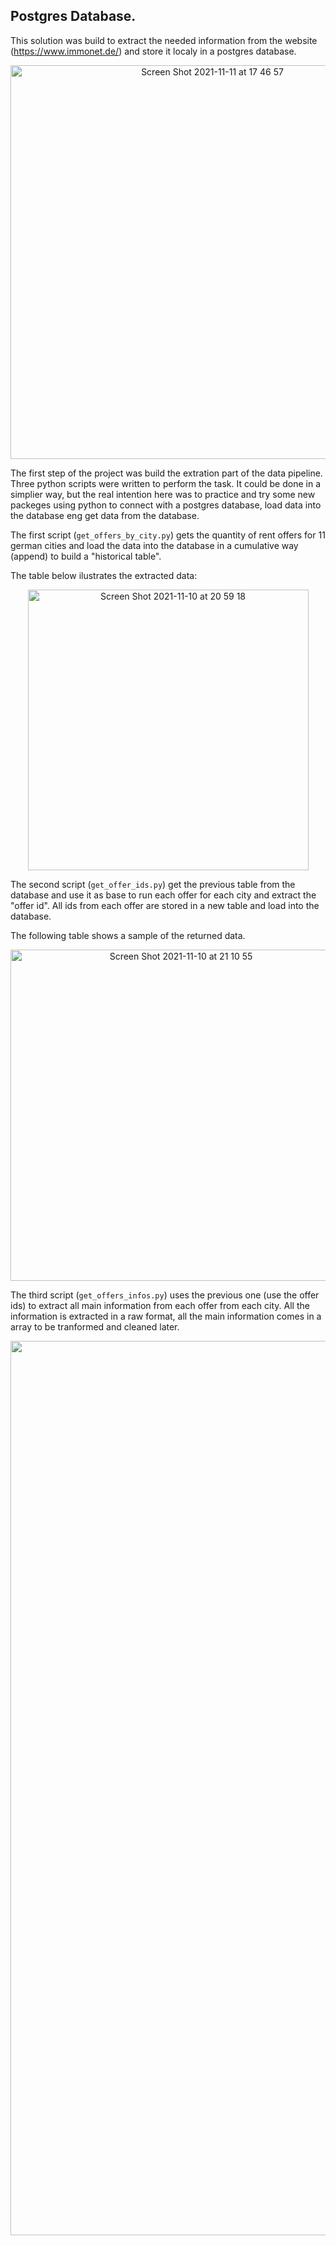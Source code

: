 ## Postgres Database.

This solution was build to extract the needed information from the website (https://www.immonet.de/) and store it localy in a postgres database.

<p align="center">
  <img width="630" alt="Screen Shot 2021-11-11 at 17 46 57" src="https://user-images.githubusercontent.com/71295866/141341515-b883923e-9843-4572-84a2-00856fc22d9e.png">
</p>


The first step of the project was build the extration part of the data pipeline. Three python scripts were written to perform the task. 
It could be done in a simplier way, but the real intention here was to practice and try some new packeges using python to connect with a postgres database, 
load data into the database eng get data from the database. 

The first script (```get_offers_by_city.py```) gets the quantity of rent offers for 11 german cities and load the data 
into the database in a cumulative way (append) to build a "historical table".



The table below ilustrates the extracted data:

<p align="center">
  <img width="449" alt="Screen Shot 2021-11-10 at 20 59 18" src="https://user-images.githubusercontent.com/71295866/141184872-59eece7e-fd4d-456c-8366-66dbbe9928e1.png">
</p>


The second script (```get_offer_ids.py```) get the previous table from the database and use it as base to run each offer for each city and extract the "offer id".
All ids from each offer are stored in a new table and load into the database.

The following table shows a sample of the returned data.

<p align="center">
  <img width="530" alt="Screen Shot 2021-11-10 at 21 10 55" src="https://user-images.githubusercontent.com/71295866/141186226-b9948549-9489-4aa4-9984-80ed31b27f8b.png">
</p> 

The third script (```get_offers_infos.py```) uses the previous one (use the offer ids) to extract all main information from each offer from each city. 
All the information is extracted in a raw format, all the main information comes in a array to be tranformed and cleaned later. 

<p align="center">
  <img width="1431" alt="Screen Shot 2021-11-10 at 21 22 05" src="https://user-images.githubusercontent.com/71295866/141187696-67002d2e-f1fb-409e-97de-e66726b4fddd.png">
</p>

 
